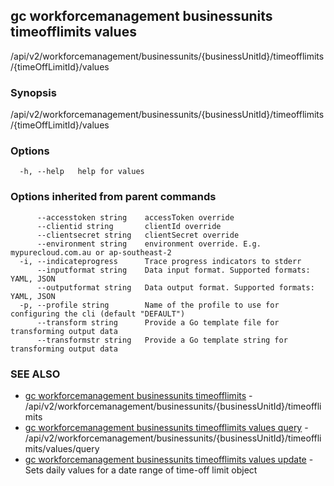 ## gc workforcemanagement businessunits timeofflimits values

/api/v2/workforcemanagement/businessunits/{businessUnitId}/timeofflimits/{timeOffLimitId}/values

### Synopsis

/api/v2/workforcemanagement/businessunits/{businessUnitId}/timeofflimits/{timeOffLimitId}/values

### Options

```
  -h, --help   help for values
```

### Options inherited from parent commands

```
      --accesstoken string    accessToken override
      --clientid string       clientId override
      --clientsecret string   clientSecret override
      --environment string    environment override. E.g. mypurecloud.com.au or ap-southeast-2
  -i, --indicateprogress      Trace progress indicators to stderr
      --inputformat string    Data input format. Supported formats: YAML, JSON
      --outputformat string   Data output format. Supported formats: YAML, JSON
  -p, --profile string        Name of the profile to use for configuring the cli (default "DEFAULT")
      --transform string      Provide a Go template file for transforming output data
      --transformstr string   Provide a Go template string for transforming output data
```

### SEE ALSO

* [gc workforcemanagement businessunits timeofflimits](gc_workforcemanagement_businessunits_timeofflimits.html)	 - /api/v2/workforcemanagement/businessunits/{businessUnitId}/timeofflimits
* [gc workforcemanagement businessunits timeofflimits values query](gc_workforcemanagement_businessunits_timeofflimits_values_query.html)	 - /api/v2/workforcemanagement/businessunits/{businessUnitId}/timeofflimits/values/query
* [gc workforcemanagement businessunits timeofflimits values update](gc_workforcemanagement_businessunits_timeofflimits_values_update.html)	 - Sets daily values for a date range of time-off limit object


